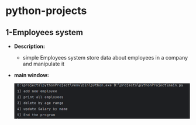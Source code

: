 # python-projects

## 1-Employees system

- __Description:__
  - simple Employees system store data about employees in a company and manipulate it
  
- __main window:__

  <img src="https://github.com/khalwsh/python-projects/blob/main/Employees_system/Screenshot%202024-04-01%20170929.png">
